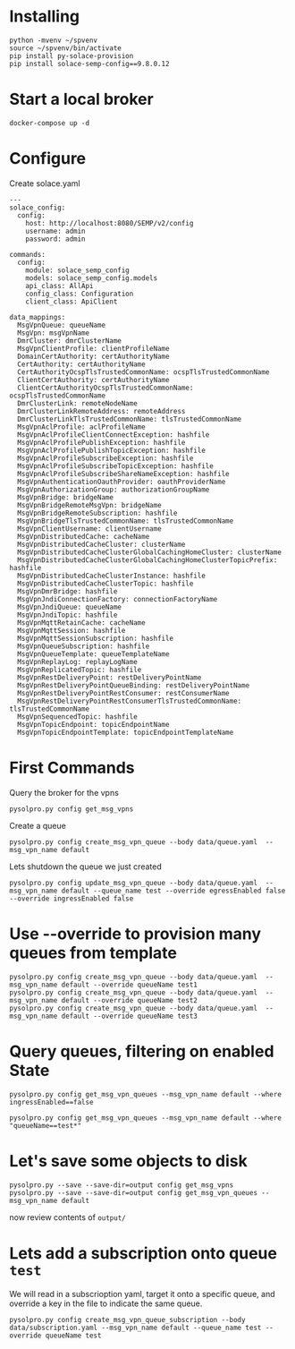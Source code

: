 # Installing

    python -mvenv ~/spvenv
    source ~/spvenv/bin/activate
    pip install py-solace-provision
    pip install solace-semp-config==9.8.0.12

# Start a local broker

    docker-compose up -d
    
# Configure

Create solace.yaml 

    ---
    solace_config:
      config:
        host: http://localhost:8080/SEMP/v2/config
        username: admin
        password: admin
    
    commands:
      config:
        module: solace_semp_config
        models: solace_semp_config.models
        api_class: AllApi
        config_class: Configuration
        client_class: ApiClient
    
    data_mappings:
      MsgVpnQueue: queueName
      MsgVpn: msgVpnName
      DmrCluster: dmrClusterName
      MsgVpnClientProfile: clientProfileName
      DomainCertAuthority: certAuthorityName
      CertAuthority: certAuthorityName
      CertAuthorityOcspTlsTrustedCommonName: ocspTlsTrustedCommonName
      ClientCertAuthority: certAuthorityName
      ClientCertAuthorityOcspTlsTrustedCommonName: ocspTlsTrustedCommonName
      DmrClusterLink: remoteNodeName
      DmrClusterLinkRemoteAddress: remoteAddress
      DmrClusterLinkTlsTrustedCommonName: tlsTrustedCommonName
      MsgVpnAclProfile: aclProfileName
      MsgVpnAclProfileClientConnectException: hashfile
      MsgVpnAclProfilePublishException: hashfile
      MsgVpnAclProfilePublishTopicException: hashfile
      MsgVpnAclProfileSubscribeException: hashfile
      MsgVpnAclProfileSubscribeTopicException: hashfile
      MsgVpnAclProfileSubscribeShareNameException: hashfile
      MsgVpnAuthenticationOauthProvider: oauthProviderName
      MsgVpnAuthorizationGroup: authorizationGroupName
      MsgVpnBridge: bridgeName
      MsgVpnBridgeRemoteMsgVpn: bridgeName
      MsgVpnBridgeRemoteSubscription: hashfile
      MsgVpnBridgeTlsTrustedCommonName: tlsTrustedCommonName
      MsgVpnClientUsername: clientUsername
      MsgVpnDistributedCache: cacheName
      MsgVpnDistributedCacheCluster: clusterName
      MsgVpnDistributedCacheClusterGlobalCachingHomeCluster: clusterName
      MsgVpnDistributedCacheClusterGlobalCachingHomeClusterTopicPrefix: hashfile
      MsgVpnDistributedCacheClusterInstance: hashfile
      MsgVpnDistributedCacheClusterTopic: hashfile
      MsgVpnDmrBridge: hashfile
      MsgVpnJndiConnectionFactory: connectionFactoryName
      MsgVpnJndiQueue: queueName
      MsgVpnJndiTopic: hashfile
      MsgVpnMqttRetainCache: cacheName
      MsgVpnMqttSession: hashfile
      MsgVpnMqttSessionSubscription: hashfile
      MsgVpnQueueSubscription: hashfile
      MsgVpnQueueTemplate: queueTemplateName
      MsgVpnReplayLog: replayLogName
      MsgVpnReplicatedTopic: hashfile
      MsgVpnRestDeliveryPoint: restDeliveryPointName
      MsgVpnRestDeliveryPointQueueBinding: restDeliveryPointName
      MsgVpnRestDeliveryPointRestConsumer: restConsumerName
      MsgVpnRestDeliveryPointRestConsumerTlsTrustedCommonName: tlsTrustedCommonName
      MsgVpnSequencedTopic: hashfile
      MsgVpnTopicEndpoint: topicEndpointName
      MsgVpnTopicEndpointTemplate: topicEndpointTemplateName


# First Commands

Query the broker for the vpns

    pysolpro.py config get_msg_vpns

Create a queue

    pysolpro.py config create_msg_vpn_queue --body data/queue.yaml  --msg_vpn_name default

Lets shutdown the queue we just created

    pysolpro.py config update_msg_vpn_queue --body data/queue.yaml  --msg_vpn_name default --queue_name test --override egressEnabled false --override ingressEnabled false

# Use --override to provision many queues from template
    
    pysolpro.py config create_msg_vpn_queue --body data/queue.yaml  --msg_vpn_name default --override queueName test1
    pysolpro.py config create_msg_vpn_queue --body data/queue.yaml  --msg_vpn_name default --override queueName test2
    pysolpro.py config create_msg_vpn_queue --body data/queue.yaml  --msg_vpn_name default --override queueName test3   

# Query queues, filtering on enabled State

    pysolpro.py config get_msg_vpn_queues --msg_vpn_name default --where ingressEnabled==false

    pysolpro.py config get_msg_vpn_queues --msg_vpn_name default --where "queueName==test*"

# Let's save some objects to disk

    pysolpro.py --save --save-dir=output config get_msg_vpns
    pysolpro.py --save --save-dir=output config get_msg_vpn_queues --msg_vpn_name default

now review contents of `output/`

# Lets add a subscription onto queue `test`

We will read in a subscrioption yaml, target it onto a specific queue, and override a key in the file to indicate the same queue.

    pysolpro.py config create_msg_vpn_queue_subscription --body data/subscription.yaml --msg_vpn_name default --queue_name test --override queueName test

